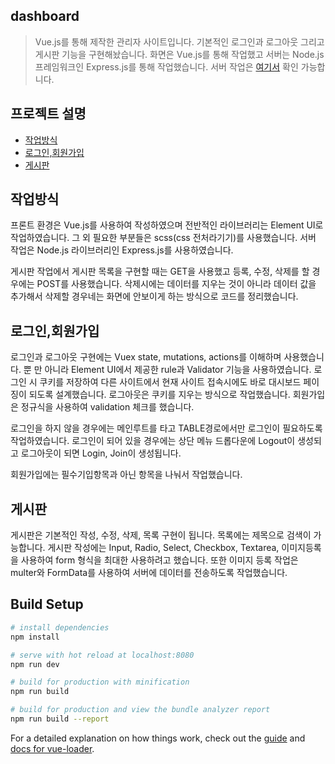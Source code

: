 ## dashboard

> Vue.js를 통해 제작한 관리자 사이트입니다.
기본적인 로그인과 로그아웃 그리고 게시판 기능을 구현해놨습니다.
화면은 Vue.js를 통해 작업했고 서버는 Node.js 프레임워크인 Express.js를 통해 작업했습니다.
서버 작업은 [여기서](https://github.com/heeyounggoo/vue-dashboard-node) 확인 가능합니다.

## 프로젝트 설명
* [작업방식](https://github.com/heeyounggoo/vue-dashboard#%EC%9E%91%EC%97%85%EB%B0%A9%EC%8B%9D)
* [로그인,회원가입](https://github.com/heeyounggoo/vue-dashboard#%EB%A1%9C%EA%B7%B8%EC%9D%B8%ED%9A%8C%EC%9B%90%EA%B0%80%EC%9E%85)
* [게시판](https://github.com/heeyounggoo/vue-dashboard#%EA%B2%8C%EC%8B%9C%ED%8C%90)


## 작업방식
프론트 환경은 Vue.js를 사용하여 작성하였으며 전반적인 라이브러리는 Element UI로 작업하였습니다. 그 외 필요한 부분들은 scss(css 전처라기기)를 사용했습니다. 서버 작업은 Node.js 라이브러리인 Express.js를 사용하였습니다. 

게시판 작업에서 게시판 목록을 구현할 때는 GET을 사용했고 등록, 수정, 삭제를 할 경우에는 POST를 사용했습니다. 삭제시에는 데이터를 지우는 것이 아니라 데이터 값을 추가해서 삭제할 경우네는 화면에 안보이게 하는 방식으로 코드를 정리했습니다.


## 로그인,회원가입
로그인과 로그아웃 구현에는 Vuex state, mutations, actions를 이해하며 사용했습니다. 뿐 만 아니라 Element UI에서 제공한 rule과 Validator 기능을 사용하였습니다. 로그인 시 쿠키를 저장하여 다른 사이트에서 현재 사이트 접속시에도 바로 대시보드 페이징이 되도록 설계했습니다. 로그아웃은 쿠키를 지우는 방식으로 작업했습니다. 회원가입은 정규식을 사용하여 validation 체크를 했습니다.

로그인을 하지 않을 경우에는 메인루트를 타고 TABLE경로에서만 로그인이 필요하도록 작업하였습니다.
로그인이 되어 있을 경우에는 상단 메뉴 드롭다운에 Logout이 생성되고 로그아웃이 되면 Login, Join이 생성됩니다.

회원가입에는 필수기입항목과 아닌 항목을 나눠서 작업했습니다. 


## 게시판
게시판은 기본적인 작성, 수정, 삭제, 목록 구현이 됩니다. 목록에는 제목으로 검색이 가능합니다. 게시판 작성에는 Input, Radio, Select, Checkbox, Textarea, 이미지등록을 사용하여 form 형식을 최대한 사용하려고 했습니다. 또한 이미지 등록 작업은 multer와 FormData를 사용하여 서버에 데이터를 전송하도록 작업했습니다.  


## Build Setup

``` bash
# install dependencies
npm install

# serve with hot reload at localhost:8080
npm run dev

# build for production with minification
npm run build

# build for production and view the bundle analyzer report
npm run build --report
```

For a detailed explanation on how things work, check out the [guide](http://vuejs-templates.github.io/webpack/) and [docs for vue-loader](http://vuejs.github.io/vue-loader).
